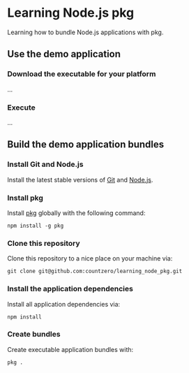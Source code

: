 # Learning Node.js pkg
Learning how to bundle Node.js applications with pkg.

## Use the demo application

### Download the executable for your platform
...

### Execute
...

## Build the demo application bundles

### Install Git and Node.js

Install the latest stable versions of [Git](https://git-scm.com/) and [Node.js](https://nodejs.org).

### Install pkg

Install [pkg](https://www.npmjs.com/package/pkg) globally with the following command:

```
npm install -g pkg
```

### Clone this repository

Clone this repository to a nice place on your machine via:

```
git clone git@github.com:countzero/learning_node_pkg.git

```

### Install the application dependencies

Install all application dependencies via:

```
npm install
```

### Create bundles

Create executable application bundles with:

```
pkg .
```
